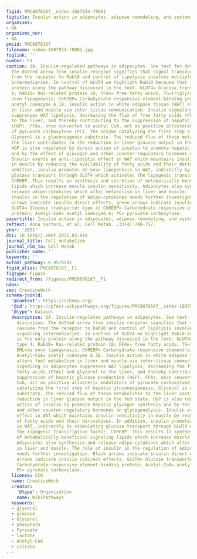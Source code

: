 ```yaml
---
figid: PMC8078167__nihms-1687934-f0001
figtitle: Insulin action in adipocytes, adipose remodeling, and systemic effects
organisms:
- NA
organisms_ner:
- NA
pmcid: PMC8078167
filename: nihms-1687934-f0001.jpg
figlink: ''
number: F1
caption: 1A. Insulin-regulated pathways in adipocytes. See text for detailed discussion.
  The dotted arrow from insulin receptor signifies that signal transduction cascade
  from the receptor to Rab10 and control of lipolysis involves multiple signaling
  intermediaries. In control of GLUT4 we highlight Rab10 because that is the only
  protein along the pathway discussed in the text. GLUT4= Glucose transporter type
  4; Rab10= Ras-related protein 10; FFAs= free fatty acids; TG=triglycerides; DNL=de
  novo lipogenesis; ChREBP= Carbohydrate-responsive element-binding protein; Acetyl-CoA=
  acetyl coenzyme A.1B. Insulin action in white adipose tissue (WAT) alters fuel metabolism
  in liver and muscle via inter-tissue communication. Insulin signaling in adipocytes
  suppresses WAT lipolysis, decreasing the flux of free fatty acids (FFAs) and glycerol
  to the liver, and thereby contributing to the suppression of hepatic glucose production
  (HGP). FFAs, once converted to acetyl CoA, act as positive allosteric modulators
  of pyruvate carboxylase (PC), the enzyme catalyzing the first step of hepatic gluconeogenesis.
  Glycerol is a gluconeogenic substrate. The reduced flux of these metabolites to
  the liver contributes to the reduction in liver glucose output in the fed state.
  HGP is also regulated by direct action of insulin to promote hepatic glycogen synthesis
  and by the effect of glucagon and other counter-regulatory hormones on glycogenolysis.
  Insulin exerts an anti-lipolytic effect in WAT which maintains insulin sensitivity
  in muscle by reducing the availability of fatty acids and their derivatives. In
  addition, insulin promotes de novo lipogenesis in WAT, indirectly by stimulating
  glucose transport through GLUT4 which activates the lipogenic transcription factor,
  ChREBP. This results in synthesis and secretion of metabolically beneficial signaling
  lipids which increase muscle insulin sensitivity. Adipocytes also synthesize and
  release adipo-cytokines which alter metabolism in liver and muscle. The role of
  insulin in the regulation of adipo-cytokines needs further investigation. Black
  arrows indicate insulin direct effects, green arrows indicate insulin indirect effects.
  GLUT4= Glucose transporter type 4; ChREBP= Carbohydrate-responsive element-binding
  protein; Acetyl-CoA= acetyl coenzyme A; PC= pyruvate carboxylase.
papertitle: Insulin action in adipocytes, adipose remodeling, and systemic effects.
reftext: Anna Santoro, et al. Cell Metab. ;33(4):748-757.
year: '2021'
doi: 10.1016/j.cmet.2021.03.019
journal_title: Cell metabolism
journal_nlm_ta: Cell Metab
publisher_name: ''
keywords: ''
automl_pathway: 0.9579592
figid_alias: PMC8078167__F1
figtype: Figure
redirect_from: /figures/PMC8078167__F1
ndex: ''
seo: CreativeWork
schema-jsonld:
  '@context': https://schema.org/
  '@id': https://pfocr.wikipathways.org/figures/PMC8078167__nihms-1687934-f0001.html
  '@type': Dataset
  description: 1A. Insulin-regulated pathways in adipocytes. See text for detailed
    discussion. The dotted arrow from insulin receptor signifies that signal transduction
    cascade from the receptor to Rab10 and control of lipolysis involves multiple
    signaling intermediaries. In control of GLUT4 we highlight Rab10 because that
    is the only protein along the pathway discussed in the text. GLUT4= Glucose transporter
    type 4; Rab10= Ras-related protein 10; FFAs= free fatty acids; TG=triglycerides;
    DNL=de novo lipogenesis; ChREBP= Carbohydrate-responsive element-binding protein;
    Acetyl-CoA= acetyl coenzyme A.1B. Insulin action in white adipose tissue (WAT)
    alters fuel metabolism in liver and muscle via inter-tissue communication. Insulin
    signaling in adipocytes suppresses WAT lipolysis, decreasing the flux of free
    fatty acids (FFAs) and glycerol to the liver, and thereby contributing to the
    suppression of hepatic glucose production (HGP). FFAs, once converted to acetyl
    CoA, act as positive allosteric modulators of pyruvate carboxylase (PC), the enzyme
    catalyzing the first step of hepatic gluconeogenesis. Glycerol is a gluconeogenic
    substrate. The reduced flux of these metabolites to the liver contributes to the
    reduction in liver glucose output in the fed state. HGP is also regulated by direct
    action of insulin to promote hepatic glycogen synthesis and by the effect of glucagon
    and other counter-regulatory hormones on glycogenolysis. Insulin exerts an anti-lipolytic
    effect in WAT which maintains insulin sensitivity in muscle by reducing the availability
    of fatty acids and their derivatives. In addition, insulin promotes de novo lipogenesis
    in WAT, indirectly by stimulating glucose transport through GLUT4 which activates
    the lipogenic transcription factor, ChREBP. This results in synthesis and secretion
    of metabolically beneficial signaling lipids which increase muscle insulin sensitivity.
    Adipocytes also synthesize and release adipo-cytokines which alter metabolism
    in liver and muscle. The role of insulin in the regulation of adipo-cytokines
    needs further investigation. Black arrows indicate insulin direct effects, green
    arrows indicate insulin indirect effects. GLUT4= Glucose transporter type 4; ChREBP=
    Carbohydrate-responsive element-binding protein; Acetyl-CoA= acetyl coenzyme A;
    PC= pyruvate carboxylase.
  license: CC0
  name: CreativeWork
  creator:
    '@type': Organization
    name: WikiPathways
  keywords:
  - glycerol
  - glucose
  - Glycerol
  - phosphate
  - Pyruvate
  - lactate
  - Acetyl-CoA
  - citrate
---
```


